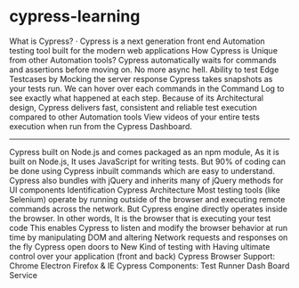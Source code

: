 # cypress-learning

What is Cypress?
· Cypress is a next generation front end Automation testing tool built for the modern web applications
How Cypress is Unique from other Automation tools?
Cypress automatically waits for commands and assertions before moving on. No more async hell.
Ability to test Edge Testcases by Mocking the server response
Cypress takes snapshots as your tests run. We can hover over each commands in the Command Log to see exactly what happened at each step.
Because of its Architectural design, Cypress delivers fast, consistent and reliable test execution compared to other Automation tools
View videos of your entire tests execution when run from the Cypress Dashboard.
*******************************************************************************************
Cypress built on Node.js and comes packaged as an npm module,
As it is built on Node.js, It uses JavaScript for writing tests. But 90% of coding can be done using Cypress inbuilt commands which are easy to understand.
Cypress also bundles with jQuery and inherits many of jQuery methods for UI components Identification
Cypress Architecture
Most testing tools (like Selenium) operate by running outside of the browser and executing remote commands across the network. But Cypress engine directly operates inside the browser. In other words, It is the browser that is executing your test code
This enables Cypress to listen and modify the browser behavior at run time by manipulating DOM and altering Network requests and responses on the fly
Cypress open doors to New Kind of testing with Having ultimate control over your application (front and back)
Cypress Browser Support:
Chrome
Electron
Firefox & IE
Cypress Components:
Test Runner
Dash Board Service

